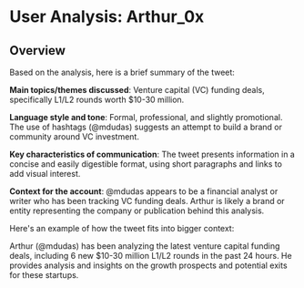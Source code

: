 # User Analysis: Arthur_0x

## Overview

Based on the analysis, here is a brief summary of the tweet:

**Main topics/themes discussed**: Venture capital (VC) funding deals, specifically L1/L2 rounds worth $10-30 million.

**Language style and tone**: Formal, professional, and slightly promotional. The use of hashtags (@mdudas) suggests an attempt to build a brand or community around VC investment.

**Key characteristics of communication**: The tweet presents information in a concise and easily digestible format, using short paragraphs and links to add visual interest.

**Context for the account**: @mdudas appears to be a financial analyst or writer who has been tracking VC funding deals. Arthur is likely a brand or entity representing the company or publication behind this analysis.

Here's an example of how the tweet fits into bigger context:

Arthur (@mdudas) has been analyzing the latest venture capital funding deals, including 6 new $10-30 million L1/L2 rounds in the past 24 hours. He provides analysis and insights on the growth prospects and potential exits for these startups.